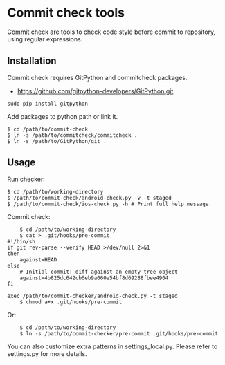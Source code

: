 Commit check tools
==================

Commit check are tools to check code style before commit to repository,
using regular expressions.


Installation
------------

Commit check requires GitPython and commitcheck packages.

- https://github.com/gitpython-developers/GitPython.git

```
sudo pip install gitpython
```

Add packages to python path or link it.

    $ cd /path/to/commit-check
    $ ln -s /path/to/commitcheck/commitcheck .
    $ ln -s /path/to/GitPython/git .

Usage
-----

Run checker:

    $ cd /path/to/working-directory
    $ /path/to/commit-check/android-check.py -v -t staged
    $ /path/to/commit-check/ios-check.py -h # Print full help message.

Commit check:

```
    $ cd /path/to/working-directory
    $ cat > .git/hooks/pre-commit
#!/bin/sh
if git rev-parse --verify HEAD >/dev/null 2>&1
then
	against=HEAD
else
	# Initial commit: diff against an empty tree object
	against=4b825dc642cb6eb9a060e54bf8d69288fbee4904
fi

exec /path/to/commit-checker/android-check.py -t staged
    $ chmod a+x .git/hooks/pre-commit
```

Or:
```
    $ cd /path/to/working-directory
    $ ln -s /path/to/commit-checker/pre-commit .git/hooks/pre-commit
```

You can also customize extra patterns in settings_local.py. Please refer to
settings.py for more details.
